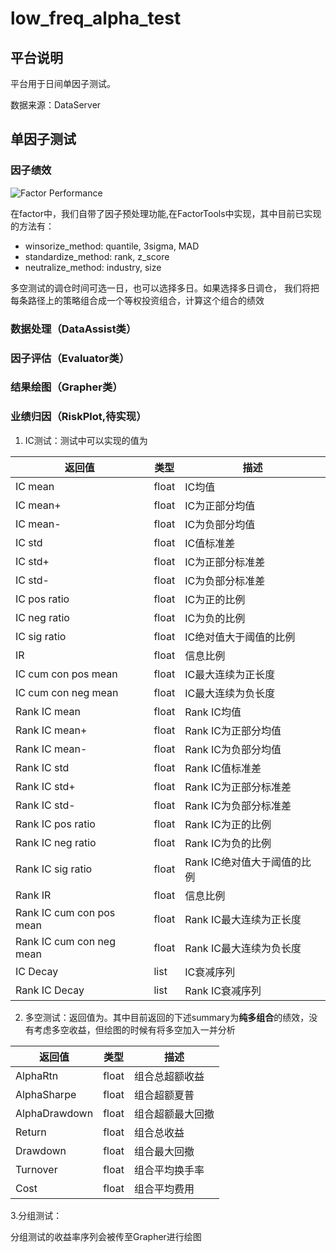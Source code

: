 # low_freq_alpha_test

## 平台说明

平台用于日间单因子测试。

数据来源：DataServer

## 单因子测试

### 因子绩效

![Factor Performance](./Figure_1.png)

在factor中，我们自带了因子预处理功能,在FactorTools中实现，其中目前已实现的方法有：

- winsorize_method: quantile, 3sigma, MAD
- standardize_method: rank, z_score
- neutralize_method: industry, size  

多空测试的调仓时间可选一日，也可以选择多日。如果选择多日调仓，
我们将把每条路径上的策略组合成一个等权投资组合，计算这个组合的绩效

### 数据处理（DataAssist类）

### 因子评估（Evaluator类）

### 结果绘图（Grapher类）

### 业绩归因（RiskPlot,待实现）

1. IC测试：测试中可以实现的值为

| 返回值     | 类型 |                             描述                             |
| ----------- | ---- | ---------------------------------------------------------- |
| IC mean       | float  |   IC均值       |
| IC mean+ | float  |    IC为正部分均值    |
| IC mean- | float  |   IC为负部分均值  |
| IC std  | float  |  IC值标准差  |
| IC std+ | float  | IC为正部分标准差 |
| IC std-  | float  | IC为负部分标准差 |
| IC pos ratio | float  |  IC为正的比例   |
| IC neg ratio  | float  |  IC为负的比例  |
| IC sig ratio | float  | IC绝对值大于阈值的比例 |
| IR  | float  | 信息比例 |
|IC cum con pos mean| float | IC最大连续为正长度|
|IC cum con neg mean|float |IC最大连续为负长度 |
|Rank IC mean       | float  |   Rank IC均值       |
| Rank IC mean+ | float  |    Rank IC为正部分均值    |
| Rank IC mean- | float  |   Rank IC为负部分均值  |
| Rank IC std  | float  |  Rank IC值标准差  |
| Rank IC std+ | float  | Rank IC为正部分标准差 |
| Rank IC std-  | float  | Rank IC为负部分标准差 |
| Rank IC pos ratio | float  |  Rank IC为正的比例   |
| Rank IC neg ratio  | float  |  Rank IC为负的比例  |
| Rank IC sig ratio | float  | Rank IC绝对值大于阈值的比例 |
| Rank IR  | float  | 信息比例 |
|Rank IC cum con pos mean|float | Rank IC最大连续为正长度|
|Rank IC cum con neg mean| float| Rank IC最大连续为负长度|
| IC Decay       | list  |   IC衰减序列       |
| Rank IC Decay | list  |    Rank IC衰减序列      |

2. 多空测试：返回值为。其中目前返回的下述summary为**纯多组合**的绩效，没有考虑多空收益，但绘图的时候有将多空加入一并分析

| 返回值     | 类型 |                             描述                             |
| ----------- | ---- | ---------------------------------------------------------- |
|AlphaRtn   | float  |   组合总超额收益       |
| AlphaSharpe| float  |    组合超额夏普  |
| AlphaDrawdown | float  |   组合超额最大回撤  |
| Return | float  |  组合总收益  |
| Drawdown | float  | 组合最大回撤 |
| Turnover | float  | 组合平均换手率 |
| Cost | float | 组合平均费用 |

3.分组测试：

分组测试的收益率序列会被传至Grapher进行绘图
